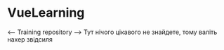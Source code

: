 # VueLearning
&lt;-- Training repository -->
Тут нічого цікавого не знайдете, тому валіть нахер звідсиля
